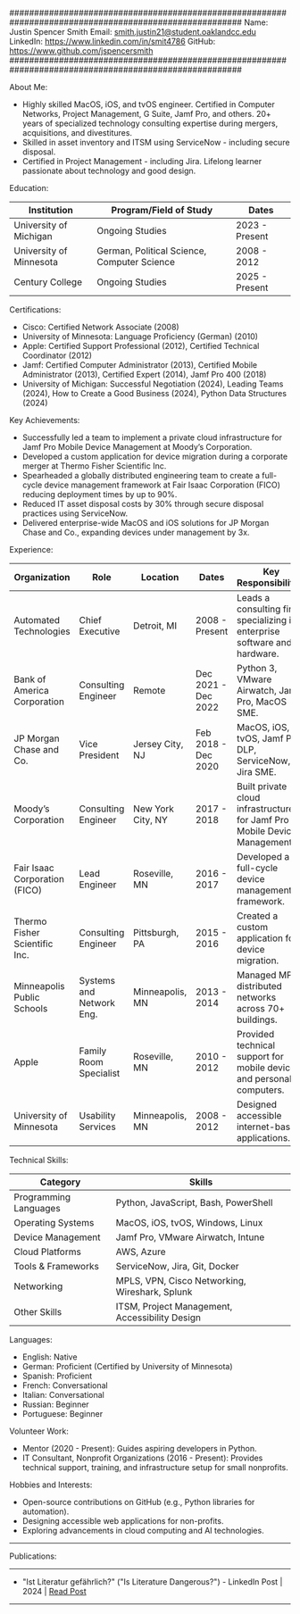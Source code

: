 #######################################################################################################
Name: Justin Spencer Smith
Email: smith.justin21@student.oaklandcc.edu
LinkedIn: https://www.linkedin.com/in/smit4786
GitHub: https://www.github.com/jspencersmith
#######################################################################################################

About Me:

* Highly skilled MacOS, iOS, and tvOS engineer. Certified in Computer Networks, Project Management, G Suite, Jamf Pro, and others. 20+ years of specialized technology consulting expertise during mergers, acquisitions, and divestitures.
* Skilled in asset inventory and ITSM using ServiceNow - including secure disposal.
* Certified in Project Management - including Jira. Lifelong learner passionate about technology and good design.

Education:

| Institution             | Program/Field of Study               | Dates          |
|-------------------------|---------------------------------------|----------------|
| University of Michigan  | Ongoing Studies                     | 2023 - Present |
| University of Minnesota | German, Political Science, Computer Science | 2008 - 2012 |
| Century College         | Ongoing Studies                     | 2025 - Present |

Certifications:

- Cisco: Certified Network Associate (2008)
- University of Minnesota: Language Proficiency (German) (2010)
- Apple: Certified Support Professional (2012), Certified Technical Coordinator (2012)
- Jamf: Certified Computer Administrator (2013), Certified Mobile Administrator (2013), Certified Expert (2014), Jamf Pro 400 (2018)
- University of Michigan: Successful Negotiation (2024), Leading Teams (2024), How to Create a Good Business (2024), Python Data Structures (2024)

Key Achievements:

- Successfully led a team to implement a private cloud infrastructure for Jamf Pro Mobile Device Management at Moody’s Corporation.
- Developed a custom application for device migration during a corporate merger at Thermo Fisher Scientific Inc.
- Spearheaded a globally distributed engineering team to create a full-cycle device management framework at Fair Isaac Corporation (FICO) reducing deployment times by up to 90%.
- Reduced IT asset disposal costs by 30% through secure disposal practices using ServiceNow.
- Delivered enterprise-wide MacOS and iOS solutions for JP Morgan Chase and Co., expanding devices under management by 3x.

Experience:

| Organization                  | Role                     | Location          | Dates                  | Key Responsibilities                                                                |
|-------------------------------|--------------------------|-------------------|------------------------|-------------------------------------------------------------------------------------|
| Automated Technologies        | Chief Executive          | Detroit, MI       | 2008 - Present         | Leads a consulting firm specializing in enterprise software and hardware.           |
| Bank of America Corporation   | Consulting Engineer      | Remote            | Dec 2021 - Dec 2022    | Python 3, VMware Airwatch, Jamf Pro, MacOS SME.                                     |
| JP Morgan Chase and Co.       | Vice President           | Jersey City, NJ   | Feb 2018 - Dec 2020    | MacOS, iOS, tvOS, Jamf Pro, DLP, ServiceNow, Jira SME.                              |
| Moody’s Corporation           | Consulting Engineer      | New York City, NY | 2017 - 2018            | Built private cloud infrastructure for Jamf Pro Mobile Device Management.           |
| Fair Isaac Corporation (FICO) | Lead Engineer            | Roseville, MN     | 2016 - 2017            | Developed a full-cycle device management framework.                                 |
| Thermo Fisher Scientific Inc. | Consulting Engineer      | Pittsburgh, PA    | 2015 - 2016            | Created a custom application for device migration.                                  |
| Minneapolis Public Schools    | Systems and Network Eng. | Minneapolis, MN   | 2013 - 2014            | Managed MPLS distributed networks across 70+ buildings.                             |
| Apple                         | Family Room Specialist   | Roseville, MN     | 2010 - 2012            | Provided technical support for mobile devices and personal computers.               |
| University of Minnesota       | Usability Services       | Minneapolis, MN   | 2008 - 2012            | Designed accessible internet-based applications.                                    |

Technical Skills:

| Category              | Skills                                            |
|-----------------------|---------------------------------------------------|
| Programming Languages | Python, JavaScript, Bash, PowerShell              |
| Operating Systems     | MacOS, iOS, tvOS, Windows, Linux                  |
| Device Management     | Jamf Pro, VMware Airwatch, Intune                 |
| Cloud Platforms       | AWS, Azure                                        |
| Tools & Frameworks    | ServiceNow, Jira, Git, Docker                     |
| Networking            | MPLS, VPN, Cisco Networking, Wireshark, Splunk    |
| Other Skills          | ITSM, Project Management, Accessibility Design    |

Languages:

- English: Native
- German: Proficient (Certified by University of Minnesota)
- Spanish: Proficient
- French: Conversational
- Italian: Conversational
- Russian: Beginner
- Portuguese: Beginner

Volunteer Work:

- Mentor (2020 - Present): Guides aspiring developers in Python.
- IT Consultant, Nonprofit Organizations (2016 - Present): Provides technical support, training, and infrastructure setup for small nonprofits.

Hobbies and Interests:

- Open-source contributions on GitHub (e.g., Python libraries for automation).
- Designing accessible web applications for non-profits.
- Exploring advancements in cloud computing and AI technologies.

---

Publications:

---

* "Ist Literatur gefährlich?" ("Is Literature Dangerous?") - LinkedIn Post | 2024 | [Read Post](https://www.linkedin.com/posts/smit4786_ist-literatur-gef%C3%A4hrlich-activity-7304288404219789312-JgxO?utm_source=share&utm_medium=member_desktop&rcm=ACoAAAlpEIEBABDoVzTUGmuq7YHjrVDFdNPVySw)

---


